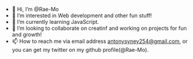 - 👋 Hi, I’m @Rae-Mo
- 👀 I’m interested in Web development and other fun stuff!
- 🌱 I’m currently learning JavaScript.
- 💞️ I’m looking to collaborate on creatinf and working on projects for fun and growth!
- 📫 How to reach me via email address antonysyney254@gmail.com, or you can get my twitter on my github profile(@Rae-Mo).

<!---
Rae-Mo/Rae-Mo is a ✨ special ✨ repository because its `README.md` (this file) appears on your GitHub profile.
You can click the Preview link to take a look at your changes.
--->
